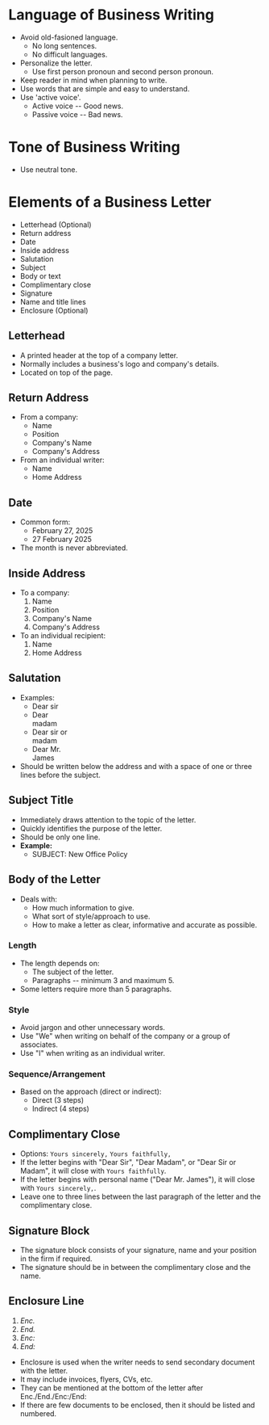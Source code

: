 # Language of Business Writing

* Avoid old-fasioned language.
  * No long sentences.
  * No difficult languages.
* Personalize the letter.
  * Use first person pronoun and second person pronoun.
* Keep reader in mind when planning to write.
* Use words that are simple and easy to understand.
* Use 'active voice'.
  * Active voice -- Good news.
  * Passive voice -- Bad news.

# Tone of Business Writing

* Use neutral tone.

# Elements of a Business Letter

* Letterhead (Optional)
* Return address
* Date
* Inside address
* Salutation
* Subject
* Body or text
* Complimentary close
* Signature
* Name and title lines
* Enclosure (Optional)

## Letterhead

* A printed header at the top of a company letter.
* Normally includes a business's logo and company's details.
* Located on top of the page.

## Return Address

* From a company:
  * Name
  * Position
  * Company's Name
  * Company's Address
* From an individual writer:
  * Name
  * Home Address

## Date

* Common form:
  * February 27, 2025
  * 27 February 2025
* The month is never abbreviated.

## Inside Address

* To a company:
  1. Name
  2. Position
  3. Company's Name
  4. Company's Address
* To an individual recipient:
  1. Name
  2. Home Address

## Salutation

* Examples:
  * Dear sir
  * Dear <br>
  madam
  * Dear sir or <br>
  madam
  * Dear Mr. <br>
  James
* Should be written below the address and with a space of one or three lines before the subject.

## Subject Title

* Immediately draws attention to the topic of the letter.
* Quickly identifies the purpose of the letter.
* Should be only one line.
* **Example:**
  * SUBJECT: New Office Policy

## Body of the Letter

* Deals with:
  * How much information to give.
  * What sort of style/approach to use.
  * How to make a letter as clear, informative and accurate as possible.

### Length

* The length depends on:
  * The subject of the letter.
  * Paragraphs -- minimum 3 and maximum 5.
* Some letters require more than 5 paragraphs.

### Style

* Avoid jargon and other unnecessary words.
* Use "We" when writing on behalf of the company or a group of associates.
* Use "I" when writing as an individual writer.

### Sequence/Arrangement

* Based on the approach (direct or indirect):
  * Direct (3 steps)
  * Indirect (4 steps)

## Complimentary Close

* Options: `Yours sincerely,` `Yours faithfully,`
* If the letter begins with "Dear Sir", "Dear Madam", or "Dear Sir or Madam", it will close with `Yours faithfully`.
* If the letter begins with personal name ("Dear Mr. James"), it will close with `Yours sincerely,`.
* Leave one to three lines between the last paragraph of the letter and the complimentary close.

## Signature Block

* The signature block consists of your signature, name and your position in the firm if required.
* The signature should be in between the complimentary close and the name.

## Enclosure Line

1. *Enc.*
2. *End.*
3. *Enc:*
4. *End:*

* Enclosure is used when the writer needs to send secondary document with the letter.
* It may include invoices, flyers, CVs, etc.
* They can be mentioned at the bottom of the letter after Enc./End./Enc:/End:
* If there are few documents to be enclosed, then it should be listed and numbered.